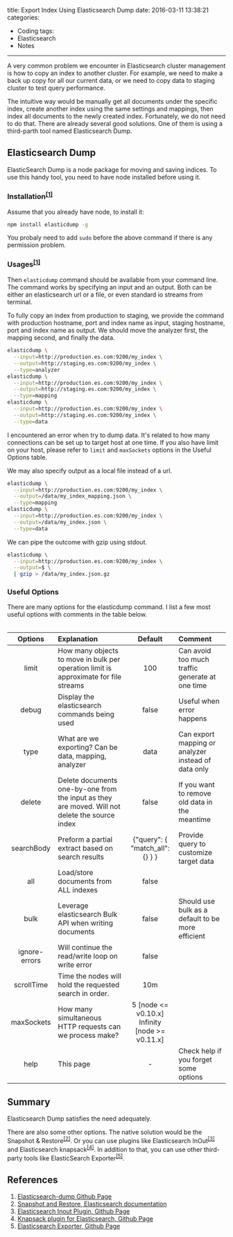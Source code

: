title: Export Index Using Elasticsearch Dump
date: 2016-03-11 13:38:21
categories:
  - Coding
tags:
  - Elasticsearch
  - Notes
---

A very common problem we encounter in Elasticsearch cluster management is how to copy an index to another cluster. For example, we need to make a back up copy for all our current data, or we need to copy data to staging cluster to test query performance.   
  
The intuitive way would be manually get all documents under the specific index, create another index using the same settings and mappings, then index all documents to the newly created index. Fortunately, we do not need to do that. There are already several good solutions. One of them is using a third-parth tool named Elasticsearch Dump.   
  
## Elasticsearch Dump  
  
ElasticSearch Dump is a node package for moving and saving indices. To use this handy tool, you need to have node installed before using it.   
  
### Installation<sup>[[1]](#References)</sup>  
  
Assume that you already have node, to install it:   
  
```bash Install elasticdump
npm install elasticdump -g
```
  
You probaly need to add `sudo` before the above command if there is any permission problem.   
  
### Usages<sup>[[1]](#References)</sup>  
  
Then `elasticdump` command should be available from your command line. The command works by specifying an input and an output. Both can be either an elasticsearch url or a file, or even standard io streams from terminal.   
  
To fully copy an index from production to staging, we provide the command with production hostname, port and index name as input, staging hostname, port and index name as output. We should move the analyzer first, the mapping second, and finally the data. 
  
```bash Copy an index from production to staging with analyzer and mapping
elasticdump \
  --input=http://production.es.com:9200/my_index \
  --output=http://staging.es.com:9200/my_index \
  --type=analyzer
elasticdump \
  --input=http://production.es.com:9200/my_index \
  --output=http://staging.es.com:9200/my_index \
  --type=mapping
elasticdump \
  --input=http://production.es.com:9200/my_index \
  --output=http://staging.es.com:9200/my_index \
  --type=data
```
  
I encountered an error when try to dump data. It's related to how many connections can be set up to target host at one time. If you also have limit on your host, please refer to `limit` and `maxSockets` options in the Useful Options table. 
  
We may also specify output as a local file instead of a url.   
  
```bash Backup index data to a file
elasticdump \
  --input=http://production.es.com:9200/my_index \
  --output=/data/my_index_mapping.json \
  --type=mapping
elasticdump \
  --input=http://production.es.com:9200/my_index \
  --output=/data/my_index.json \
  --type=data
```
  
We can pipe the outcome with gzip using stdout.   
  
```bash Backup and index to a gzip using stdout
elasticdump \
  --input=http://production.es.com:9200/my_index \
  --output=$ \
  | gzip > /data/my_index.json.gz
```
  
### Useful Options  
  
There are many options for the elasticdump command. I list a few most useful options with comments in the table below.   
<br>

|Options|Explanation|Default|Comment|
|:-----:|:----------|:-----:|:------|
|limit|How many objects to move in bulk per operation limit is approximate for file streams|100|Can avoid too much traffic generate at one time|
|debug|Display the elasticsearch commands being used|false|Useful when error happens|
|type|What are we exporting? Can be data, mapping, analyzer|data|Can export mapping or analyzer instead of data only|
|delete|Delete documents one-by-one from the input as they are moved. Will not delete the source index|false|If you want to remove old data in the meantime|
|searchBody|Preform a partial extract based on search results|{"query": { "match_all": {} } }|Provide query to customize target data|
|all|Load/store documents from ALL indexes|false||
|bulk|Leverage elasticsearch Bulk API when writing documents|false|Should use bulk as a default to be more efficient|
|ignore-errors|Will continue the read/write loop on write error|false||
|scrollTime|Time the nodes will hold the requested search in order.|10m||
|maxSockets|How many simultaneous HTTP requests can we process make?|5 [node <= v0.10.x]<br>Infinity [node >= v0.11.x] ||
|help|This page|-|Check help if you forget some options|
  
## Summary  
  
Elasticsearch Dump satisfies the need adequately. 
  
There are also some other options. The native solution would be the Snapshot & Restore<sup>[[2]](#References)</sup>. Or you can use plugins like Elasticsearch InOut<sup>[[3]](#References)</sup> and Elasticsearch knapsack<sup>[[4]](#References)</sup>. In addition to that, you can use other third-party tools like ElasticSearch Exporter<sup>[[5]](#References)</sup>. 
  
## References  
  
1. [Elasticsearch-dump Github Page](https://github.com/taskrabbit/elasticsearch-dump)  
2. [Snapshot and Restore, Elasticsearch documentation](https://www.elastic.co/guide/en/elasticsearch/reference/current/modules-snapshots.html)  
3. [Elasticsearch Inout Plugin, Github Page](https://github.com/crate/elasticsearch-inout-plugin)
4. [Knapsack plugin for Elasticsearch, Github Page](https://github.com/jprante/elasticsearch-knapsack)
5. [Elasticsearch Exporter, Github Page](https://github.com/mallocator/Elasticsearch-Exporter)  
  
